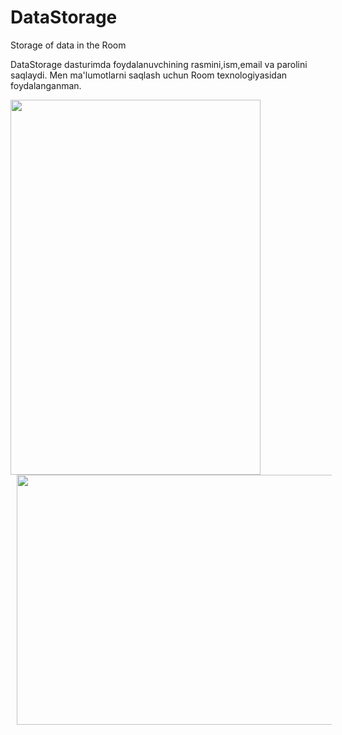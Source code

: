 # DataStorage
Storage of data in the Room


DataStorage dasturimda foydalanuvchining rasmini,ism,email va parolini saqlaydi. Men ma'lumotlarni saqlash uchun Room texnologiyasidan foydalanganman.

<img src="https://user-images.githubusercontent.com/77477995/104884684-d5548b00-5977-11eb-9070-eab51c0fe83c.png" width="400" height="600"> <img src="https://user-images.githubusercontent.com/77477995/104884570-a0e0cf00-5977-11eb-8fa7-3520f255ba70.png" width="2500" height="400" hspace="10">
